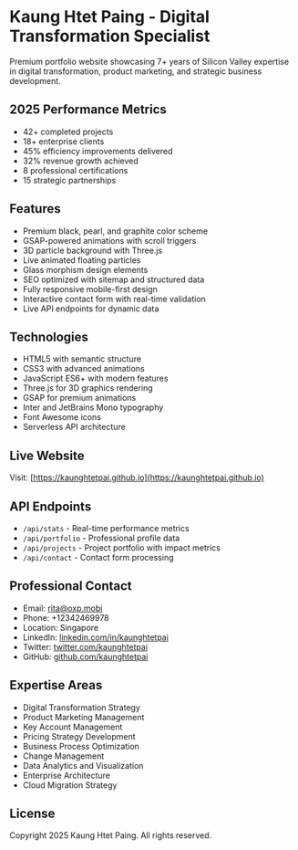 # Kaung Htet Paing - Digital Transformation Specialist

Premium portfolio website showcasing 7+ years of Silicon Valley expertise in digital transformation, product marketing, and strategic business development.

## 2025 Performance Metrics

- 42+ completed projects
- 18+ enterprise clients
- 45% efficiency improvements delivered
- 32% revenue growth achieved
- 8 professional certifications
- 15 strategic partnerships

## Features

- Premium black, pearl, and graphite color scheme
- GSAP-powered animations with scroll triggers
- 3D particle background with Three.js
- Live animated floating particles
- Glass morphism design elements
- SEO optimized with sitemap and structured data
- Fully responsive mobile-first design
- Interactive contact form with real-time validation
- Live API endpoints for dynamic data

## Technologies

- HTML5 with semantic structure
- CSS3 with advanced animations
- JavaScript ES6+ with modern features
- Three.js for 3D graphics rendering
- GSAP for premium animations
- Inter and JetBrains Mono typography
- Font Awesome icons
- Serverless API architecture

## Live Website

Visit: [https://kaunghtetpai.github.io](https://kaunghtetpai.github.io)

## API Endpoints

- `/api/stats` - Real-time performance metrics
- `/api/portfolio` - Professional profile data
- `/api/projects` - Project portfolio with impact metrics
- `/api/contact` - Contact form processing

## Professional Contact

- Email: rita@oxp.mobi
- Phone: +12342469978
- Location: Singapore
- LinkedIn: [linkedin.com/in/kaunghtetpai](https://linkedin.com/in/kaunghtetpai)
- Twitter: [twitter.com/kaunghtetpai](https://twitter.com/kaunghtetpai)
- GitHub: [github.com/kaunghtetpai](https://github.com/kaunghtetpai)

## Expertise Areas

- Digital Transformation Strategy
- Product Marketing Management
- Key Account Management
- Pricing Strategy Development
- Business Process Optimization
- Change Management
- Data Analytics and Visualization
- Enterprise Architecture
- Cloud Migration Strategy

## License

Copyright 2025 Kaung Htet Paing. All rights reserved.